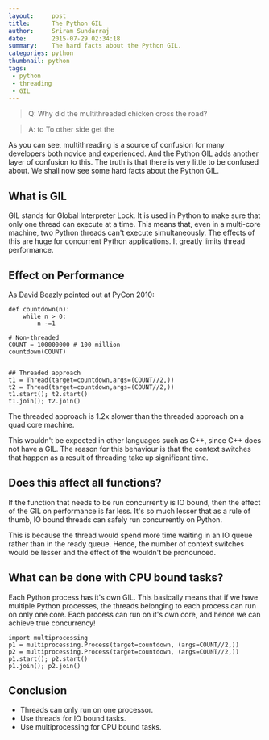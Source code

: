 ```yaml
---
layout:     post
title:      The Python GIL
author:     Sriram Sundarraj
date:       2015-07-29 02:34:18
summary:    The hard facts about the Python GIL.  
categories: python
thumbnail: python
tags:
 - python
 - threading
 - GIL
---
```


> Q: Why did the multithreaded chicken cross the road?

> A: to To other side get the

As you can see, multithreading is a source of confusion for many developers both novice and experienced. And the Python GIL adds another layer of confusion to this. The truth is that there is very little to be confused about. We shall now see some hard facts about the Python GIL.

## What is GIL

GIL stands for Global Interpreter Lock. It is used in Python to make sure that only one thread can execute at a time. 
This means that, even in a multi-core machine, two Python threads can't execute simultaneously. The effects of this are huge for concurrent Python applications. It greatly limits thread performance.

## Effect on Performance

As David Beazly pointed out at PyCon 2010:

```
def countdown(n):
    while n > 0:
        n -=1

# Non-threaded
COUNT = 100000000 # 100 million
countdown(COUNT)


## Threaded approach
t1 = Thread(target=countdown,args=(COUNT//2,))
t2 = Thread(target=countdown,args=(COUNT//2,))
t1.start(); t2.start()
t1.join(); t2.join()
```

The threaded approach is 1.2x slower than the threaded approach on a quad core machine. 

This wouldn't be expected in other languages such as C++, since C++ does not have a GIL.
The reason for this behaviour is that the context switches that happen as a result of threading take up significant time.



## Does this affect all functions?

If the function that needs to be run concurrently is IO bound, then the effect of the GIL on performance is far less. It's so much lesser that as a rule of thumb, IO bound threads can safely run concurrently on Python. 

This is because the thread would spend more time waiting in an IO queue rather than in the ready queue. Hence, the number of context switches would be lesser and the effect of the wouldn't be pronounced. 


## What can be done with CPU bound tasks?

Each Python process has it's own GIL. This basically means that if we have multiple Python processes, the threads belonging to each process can run on only one core. Each process can run on it's own core, and hence we can achieve true concurrency!

```
import multiprocessing
p1 = multiprocessing.Process(target=countdown, (args=COUNT//2,))
p2 = multiprocessing.Process(target=countdown, (args=COUNT//2,))
p1.start(); p2.start()
p1.join(); p2.join()
```

## Conclusion

* Threads can only run on one processor.
* Use threads for IO bound tasks.
* Use multiprocessing for CPU bound tasks.




